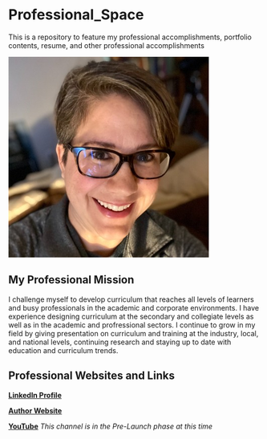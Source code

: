 # Professional_Space
This is a repository to feature my professional accomplishments, portfolio contents, resume, and other professional accomplishments

![headshot](https://github.com/laurieward333/Professional_Space/blob/main/LinkedIn%20Profile%20Picture.jpg)

## My Professional Mission ##

I challenge myself to develop curriculum that reaches all levels of learners and busy professionals in the academic and corporate environments. I have experience designing curriculum at the secondary and collegiate levels as well as in the academic and profressional sectors. I continue to grow in my field by giving presentation on curriculum and training at the industry, local, and national levels, continuing research and staying up to date with education and curriculum trends.

## Professional Websites and Links ##

[**LinkedIn Profile**](https://www.linkedin.com/in/laurie-ward-ph-d-m-ed-m-b-a-99b582155/)

[**Author Website**](https://store.bookbaby.com/profile/LKWard)

[**YouTube**](https://www.youtube.com/channel/UCyKRYDndOS6lVgMwnX4ls1g/featured) *This channel is in the Pre-Launch phase at this time*
